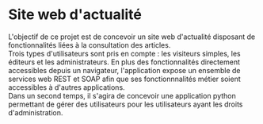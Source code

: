 # Site web d'actualité

L'objectif de ce projet est de concevoir un site web d'actualité disposant de fonctionnalités liées à la consultation des articles. <br/>
Trois types d'utilisateurs sont pris en compte : les visiteurs simples, les éditeurs et les administrateurs.
En plus des fonctionnalités directement accessibles depuis un navigateur, l'application expose un ensemble de services web REST et SOAP afin que ses fonctionnnalités métier soient accessibles à d'autres applications. <br/>
Dans un second temps, il s'agira de concevoir une application python permettant de gérer des utilisateurs pour les utilisateurs ayant les droits d'administration.
